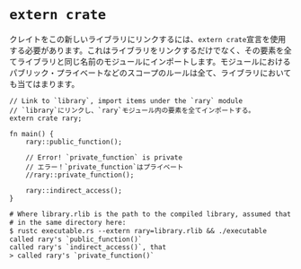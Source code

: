 # `extern crate`

<!--
To link a crate to this new library, the `extern crate` declaration must be
used. This will not only link the library, but also import all its items under
a module named the same as the library. The visibility rules that apply to
modules also apply to libraries.
-->
クレイトをこの新しいライブラリにリンクするには、`extern crate`宣言を使用する必要があります。これはライブラリをリンクするだけでなく、その要素を全てライブラリと同じ名前のモジュールにインポートします。モジュールにおけるパブリック・プライベートなどのスコープのルールは全て、ライブラリにおいても当てはまります。

```rust,ignore
// Link to `library`, import items under the `rary` module
// `library`にリンクし、`rary`モジュール内の要素を全てインポートする。
extern crate rary;

fn main() {
    rary::public_function();

    // Error! `private_function` is private
    // エラー！`private_function`はプライベート
    //rary::private_function();

    rary::indirect_access();
}
```

```txt
# Where library.rlib is the path to the compiled library, assumed that it's
# in the same directory here:
$ rustc executable.rs --extern rary=library.rlib && ./executable
called rary's `public_function()`
called rary's `indirect_access()`, that
> called rary's `private_function()`
```
